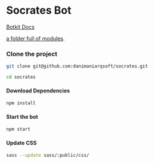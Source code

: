 # Socrates Bot

[Botkit Docs](https://botkit.ai/docs/v4)

[a folder full of modules](https://botkit.ai/docs/v4/core.html#organize-your-bot-code). 


### Clone the project

```bash
git clone git@github.com:danimaniarqsoft/socrates.git

cd socrates
```

#### Download Dependencies

```bash
npm install
```


#### Start the bot

```bash
npm start
```

#### Update CSS

```bash
sass --update sass/:public/css/
```
